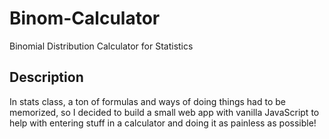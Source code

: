 # Binom-Calculator
Binomial Distribution Calculator for Statistics

## Description
In stats class, a ton of formulas and ways of doing things had to be memorized, 
so I decided to build a small web app with vanilla JavaScript to help with entering
stuff in a calculator and doing it as painless as possible!
